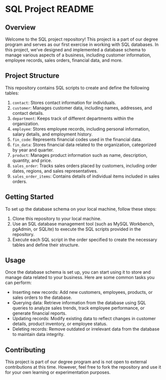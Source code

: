 # SQL Project README

## Overview
Welcome to the SQL project repository! This project is a part of our degree program and serves as our first exercise in working with SQL databases. In this project, we've designed and implemented a database schema to manage various aspects of a business, including customer information, employee records, sales orders, financial data, and more.

## Project Structure
This repository contains SQL scripts to create and define the following tables:
1. `contact`: Stores contact information for individuals.
2. `customer`: Manages customer data, including names, addresses, and contact details.
3. `department`: Keeps track of different departments within the organization.
4. `employee`: Stores employee records, including personal information, salary details, and employment history.
5. `fin_code`: Represents financial codes used in the financial data.
6. `fin_data`: Stores financial data related to the organization, categorized by year and quarter.
7. `product`: Manages product information such as name, description, quantity, and price.
8. `sales_order`: Tracks sales orders placed by customers, including order dates, regions, and sales representatives.
9. `sales_order_items`: Contains details of individual items included in sales orders.

## Getting Started
To set up the database schema on your local machine, follow these steps:
1. Clone this repository to your local machine.
2. Use an SQL database management tool (such as MySQL Workbench, pgAdmin, or SQLite) to execute the SQL scripts provided in the repository.
3. Execute each SQL script in the order specified to create the necessary tables and define their structure.

## Usage
Once the database schema is set up, you can start using it to store and manage data related to your business. Here are some common tasks you can perform:
- Inserting new records: Add new customers, employees, products, or sales orders to the database.
- Querying data: Retrieve information from the database using SQL queries to analyze sales trends, track employee performance, or generate financial reports.
- Updating records: Modify existing data to reflect changes in customer details, product inventory, or employee status.
- Deleting records: Remove outdated or irrelevant data from the database to maintain data integrity.

## Contributing
This project is part of our degree program and is not open to external contributions at this time. However, feel free to fork the repository and use it for your own learning or experimentation purposes.
